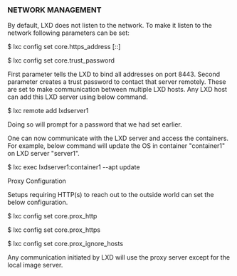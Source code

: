 ### NETWORK MANAGEMENT 

By default, LXD does not listen to the network. To make it listen to the network following parameters can be set:

$ lxc config set core.https_address [::]

$ lxc config set core.trust_password

First parameter tells the LXD to bind all addresses on port 8443\. Second parameter creates a trust password to contact that server remotely. These are set to make communication between multiple LXD hosts. Any LXD host can add this LXD server using below command.

$ lxc remote add lxdserver1

Doing so will prompt for a password that we had set earlier.

One can now communicate with the LXD server and access the containers. For example, below command will update the OS in container &quot;container1&quot; on LXD server &quot;server1&quot;.

$ lxc exec lxdserver1:container1 --apt update

Proxy Configuration

Setups requiring HTTP(s) to reach out to the outside world can set the below configuration.

$ lxc config set core.prox_http

$ lxc config set core.prox_https

$ lxc config set core.prox_ignore_hosts

Any communication initiated by LXD will use the proxy server except for the local image server.
